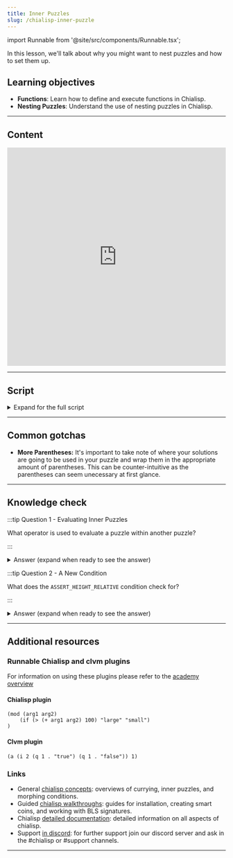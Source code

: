 ```yaml
---
title: Inner Puzzles
slug: /chialisp-inner-puzzle
---
```


import Runnable from '@site/src/components/Runnable.tsx';

In this lesson, we'll talk about why you might want to nest puzzles and how to set them up.

## Learning objectives

- **Functions**: Learn how to define and execute functions in Chialisp.
- **Nesting Puzzles**: Understand the use of nesting puzzles in Chialisp.

---

## Content

<div class="videoWrapper">
<iframe width="100%" height="504" src="https://www.youtube.com/embed/GAw1yMmkO3g" frameborder="0" allowfullscreen="allowfullscreen"></iframe>
</div>

---

## Script

<details>

<summary> Expand for the full script </summary>

00:00\
All puzzles result in the output of a condition that tells a blockchain what to do with a coin that it's wrapped in. Inner puzzles can be thought of as a coin within a coin where the result is a condition that is passed to the outer puzzle which executes it.

00:20\
One specific use for this functionality is if you wanted to use a generic inner puzzle and wrap it in an outer puzzle that verifies a signature. The outer puzzle can be a sort of template that you can pass in any generic inner puzzle and it will be signature protected by the outer puzzle. Let's create this exact outer puzzle template.

00:40\
We're going to define a module, and for our parameters we'll have a `PUBLIC_KEY` that we'll curry in later, an `INNER_PUZZLE` that we'll also curry in, and then the `inner_solution`. We'll include the `condition_codes.clib` library file and the `sha256tree.clib` library file as well. Then, we're going to define a new function.

01:00\
We'll call this `calculate_output` and in the parameters we'll have our `PUBLIC_KEY`, the `inner_solution`, and the `conditions` that we'll execute. In a combine statement, we'll have the standard signature verification that we used in the previous video. (`(defun calculate_output (PUBLIC_KEY inner_solution conditions) (c (list AGG_SIG_MET PUBLIC_KEY (sha256tree inner_solution)) conditions))`)

01:20\
For the message that we're verifying, we'll be verifying the `inner_solution` and then we'll return the `conditions`. Now that we've defined our new function, we'll call it with `calculate_output`, provide the `PUBLIC_KEY` and the `inner_solution`, and then we'll use the `apply` operator or `a` on our `INNER_PUZZLE`, providing the `inner_solution`. (`calculate_output PUBLIC_KEY inner_solution (a INNER_PUZZLE inner_solution)`)

01:40\
The `apply` operator is how you execute some code. So the `INNER_PUZZLE` will be executed with the `inner_solution`. So this puzzle will first evaluate the inner puzzle with the `(a INNER_PUZZLE inner_solution))` method, and use the result as the condition for our `calculate_output` function.

02:00\
This function requires a signature of the `inner_solution` to pass. Now let's write the inner puzzle. For this puzzle, we're going to use a condition called `ASSERT_HEIGHT_RELATIVE`, which specifies when a coin can be spent, based on the number of blocks passed since coin creation. We'll define a module and in our parameters, we'll curry in the `REQUIRED_BLOCKS`. This will be a number of blocks that have to pass before the coin can be spent.

02:20\
Then, we'll have our `conditions`. We'll include the `condition_codes.clib` library again, and then we'll define a statement that uses the `ASSERT_HEIGHT_RELATIVE` condition on the `REQUIRED_BLOCKS` that we curried in, and then we'll return the `conditions`.

02:40\
All right, now we have both our inner puzzle and our outer puzzle. Let's curry in the needed values. First we'll get our public key with `chia keys show`, and then we'll curry the block value into the inner puzzle with `cdv clsp curry inner-puzzle.clsp -a` and specify the number of blocks that we want to pass.

03:00\
In this case, we'll use `20`. We can now curry this result, along with our public key, into the outer puzzle with `cdv clsp curry outer-puzzle.clsp -a`, enter our public key, `-a` and in quotes we'll paste the compiled inner puzzle.

03:20\
Now that we have our final compiled puzzle, we can go ahead and create a coin using the process that we covered in the last video. Once the coin has been created, we can create our solution for this coin. First we get our wallet address and `decode` it. We'll use this in our desired solution. Again, we'll be using the `CREATE_COIN` condition signified by the code `51`.

03:40\
Note that I'm nesting the solution in four (4) sets of parentheses. This is because the outer puzzle parameters list is passed in wrapped with parentheses as is the inner solution. In the inner puzzle, we have another set of parentheses for the list of conditions, and each condition is also wrapped.

04:00\
It's important to understand the structure of the puzzle to make sure that the solution you provide is structured properly. Now we'll add the encoded solution into our spend bundle where we already have the coin info and puzzle reveal from coin creation. Next, we'll get our signature using the method we outlined in the previous video. We'll hash our solution and concatenate it with the coin ID and genesis challenge.

04:20\
Now we can sign the resulting message with `chia keys sign` and copy the signature into our spend bundle, being sure to append `0x` to signify that it's a value. Now run `cdv rpc pushtx spendbundle.json`.

04:40\
If the number of blocks is not yet passed, it will have a pending status. If successful, we can look up the coin record again and see that the spent block index is more than 20 blocks later than the confirmed block index. In this video, we learned how inner puzzles work and how they interact with outer puzzles. Thanks so much for watching, catch you next time.

</details>

---

## Common gotchas

- **More Parentheses:** It's important to take note of where your solutions are going to be used in your puzzle and wrap them in the appropriate amount of parentheses. This can be counter-intuitive as the parentheses can seem unecessary at first glance.

---

## Knowledge check

:::tip Question 1 - Evaluating Inner Puzzles

What operator is used to evaluate a puzzle within another puzzle?

:::

<details>

<summary> Answer (expand when ready to see the answer)  </summary>

The `apply` operator. (`a`)

```chialisp
(a INNER_PUZZLE inner_solution)
```

</details>

:::tip Question 2 - A New Condition

What does the `ASSERT_HEIGHT_RELATIVE` condition check for?

:::

<details>

<summary> Answer (expand when ready to see the answer)  </summary>

`ASSERT_HEIGHT_RELATIVE` checks for how many blocks have passed since coin creation. It allows the resolution of a puzzle after a predefined number of blocks have passed.

</details>

---

## Additional resources

### Runnable Chialisp and clvm plugins

For information on using these plugins please refer to the [academy overview](/academy-overview#runnable-chialisp-and-clvm-plugins)

#### Chialisp plugin

<Runnable flavor='chialisp' input='(10 99)'>

```chialisp
(mod (arg1 arg2)
    (if (> (+ arg1 arg2) 100) "large" "small")
)
```

</Runnable>

#### Clvm plugin

<Runnable flavor='clvm' input='(1)'>

```chialisp
(a (i 2 (q 1 . "true") (q 1 . "false")) 1)
```

</Runnable>

### Links

- General [chialisp concepts](https://docs.chia.net/guides/chialisp-concepts): overviews of currying, inner puzzles, and morphing conditions.
- Guided [chialisp walkthroughs](https://docs.chia.net/guides/): guides for installation, creating smart coins, and working with BLS signatures.
- Chialisp [detailed documentation](https://chialisp.com/): detailed information on all aspects of chialisp.
- Support [in discord](https://discord.gg/chia): for further support join our discord server and ask in the #chialisp or #support channels.

---
